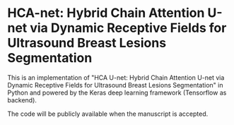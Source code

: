 # HCA-net: Hybrid Chain Attention U-net via Dynamic Receptive Fields for Ultrasound Breast Lesions Segmentation


This is an implementation of "HCA U-net: Hybrid Chain Attention U-net via Dynamic Receptive Fields for Ultrasound Breast Lesions Segmentation" in Python and powered by the Keras deep learning framework (Tensorflow as backend). 

The code will be publicly available when the manuscript is accepted. 

